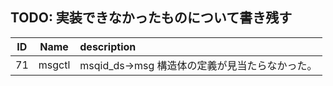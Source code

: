 ## TODO: 実装できなかったものについて書き残す

| ID  |  Name  | description                                    |
| :-: | :----: | :--------------------------------------------- |
| 71  | msgctl | msqid_ds->msg 構造体の定義が見当たらなかった。 |
